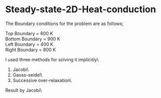 # Steady-state-2D-Heat-conduction
The Boundary conditions for the problem are as follows;

Top Boundary = 600 K\
Bottom Boundary = 900 K\
Left Boundary = 400 K\
Right Boundary = 800 K

I used three methods for solving it implicitly\
1. Jacobi\
2. Gauss-seidel\
3. Successive over-relaxation\

Result by Jacobi\
